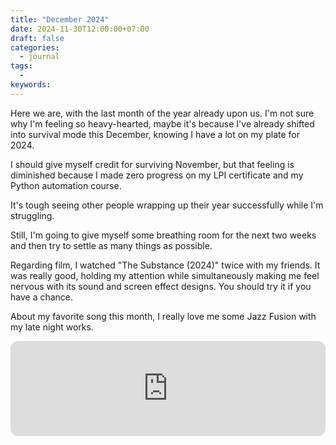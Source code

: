 ```yaml
---
title: "December 2024"
date: 2024-11-30T12:00:00+07:00
draft: false
categories:
  - journal
tags:
  - 
keywords:
---
```

Here we are, with the last month of the year already upon us. I'm not sure why I'm feeling so heavy-hearted, maybe it's because I've already shifted into survival mode this December, knowing I have a lot on my plate for 2024. 

I should give myself credit for surviving November, but that feeling is diminished because I made zero progress on my LPI certificate and my Python automation course. 

It's tough seeing other people wrapping up their year successfully while I'm struggling. 

Still, I'm going to give myself some breathing room for the next two weeks and then try to settle as many things as possible. 

Regarding film, I watched "The Substance (2024)" twice with my friends. It was really good, holding my attention while simultaneously making me feel nervous with its sound and screen effect designs. You should try it if you have a chance.

About my favorite song this month, I really love me some Jazz Fusion with my late night works.

<iframe style="border-radius:12px" src="https://open.spotify.com/embed/track/0nWOYmDaMsM7uJChu8zspP?utm_source=generator" width="100%" height="152" frameBorder="0" allowfullscreen="" allow="autoplay; clipboard-write; encrypted-media; fullscreen; picture-in-picture" loading="lazy"></iframe>